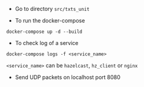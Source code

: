 
- Go to directory `src/txts_unit`

- To run the docker-compose
```
docker-compose up -d --build
```

- To check log of a service
```
docker-compose logs -f <service_name>
```
`<service_name>` can be `hazelcast`, `hz_client` or `nginx`


- Send UDP packets on localhost port 8080
